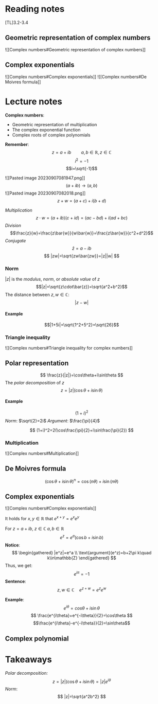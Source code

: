 # Reading notes
[TL]3.2-3.4
## Geometric representation of complex numbers
![[Complex numbers#Geometric representation of complex numbers]]

## Complex exponentials
![[Complex numbers#Complex exponentials]]
![[Complex numbers#De Moivres formula]]



# Lecture notes
**Complex numbers**:
- Geometric representation of multiplication
- The complex exponential function
- Complex roots of complex polynomials


**Remember**:
$$z=a+ib\quad \quad a,b\in\mathbb{R},z\in\mathbb{C}$$
$$i^2=-1$$
$$i=\sqrt{-1}$$


![[Pasted image 20230907081947.png]]
$$(a+ib)\rightarrow(a,b)$$
![[Pasted image 20230907082018.png]]
$$z+w=(a+c)+i(b+d)$$

*Multiplication*
$$z\cdot w=(a+ib)(c+id)=(ac-bd)+i(ad+bc)$$
*Division*
$$\frac{z}{w}=\frac{z\bar{w}}{w\bar{w}}=\frac{z\bar{w}}{c^2+d^2}$$
*Conjugate*
$$\bar{z}=a-ib$$
$$
|zw|=\sqrt{zw\bar{zw}}=|z||w|
$$
### Norm
$|z|$ is the *modulus*, *norm*, or *absolute value* of $z$
$$|z|=\sqrt{z\cdot\bar{z}}=\sqrt{a^2+b^2}$$
The distance between $z,w\in\mathbb{C}$:
$$|z-w|$$

#### Example
$$|1+5i|=\sqrt{1^2+5^2}=\sqrt{26}$$

### Triangle inequality
![[Complex numbers#Triangle inequality for complex numbers]]

## Polar representation
$$
\frac{z}{|z|}=\cos\theta+i\sin\theta
$$
The *polar decomposition* of $z$
$$z=|z|(\cos\theta+i\sin\theta)$$
#### Example
$$
(1+i)^2
$$
*Norm*: $\sqrt{2}=2i$
*Argument*: $\frac{\pi}{4}$

$$
(1+i)^2=2(\cos\frac{\pi}{2}+i\sin\frac{\pi}{2})
$$

### Multiplication
![[Complex numbers#Multiplication]]


## De Moivres formula
$$
(\cos\theta+i\sin\theta)^n=\cos(n\theta)+i\sin(n\theta)
$$

## Complex exponentials
![[Complex numbers#Complex exponentials]]

It holds for $x,y\in\mathbb{R}$ that $e^{x+y}=e^xe^y$

For $z=a+ib,~z\in\mathbb{C}~a,b \in \mathbb{R}$
$$
e^z=e^a(\cos b+i\sin b)
$$
**Notice**:
$$
\begin{gathered}
|e^z|=e^a
\\
\text{argument}(e^z)=b+2\pi k\quad k\in\mathbb{Z}
\end{gathered}
$$
Thus, we get:
$$
e^{i\pi}=-1
$$
**Sentence**:
$$
z,w\in\mathbb{C}\quad e^{z+w}=e^ze^w
$$



**Example**:
$$
e^{i\theta}=cos\theta+i\sin\theta
$$
$$
\frac{e^{i\theta}+e^{-i\theta}}{2}=\cos\theta
$$
$$\frac{e^{i\theta}-e^{-i\theta}}{2}=\sin\theta$$
## Complex polynomial



# Takeaways
*Polar decomposition:*
$$
z=|z|(\cos\theta+i\sin\theta)=|z|e^{i\theta}
$$
*Norm*:
$$
|z|=\sqrt{a^2b^2}
$$
